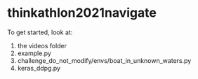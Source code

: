 # thinkathlon2021navigate

To get started, look at:

1. the videos folder
2. example.py
3. challenge_do_not_modify/envs/boat_in_unknown_waters.py
4. keras_ddpg.py
